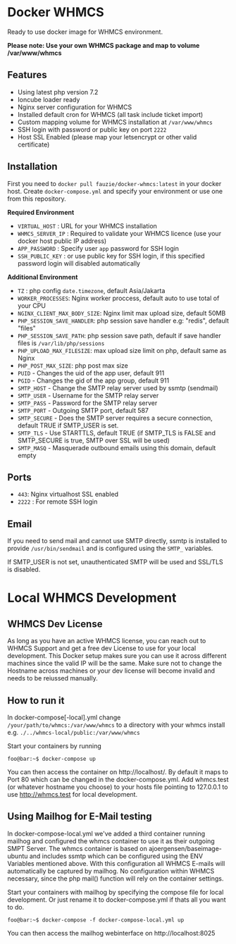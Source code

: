 Docker WHMCS
============

Ready to use docker image for WHMCS environment.

**Please note: Use your own WHMCS package and map to volume /var/www/whmcs**

Features
--------

* Using latest php version 7.2
* Ioncube loader ready
* Nginx server configuration for WHMCS
* Installed default cron for WHMCS (all task include ticket import)
* Custom mapping volume for WHMCS installation at `/var/www/whmcs`
* SSH login with password or public key on port `2222`
* Host SSL Enabled (please map your letsencrypt or other valid certificate)

Installation
------------

First you need to `docker pull fauzie/docker-whmcs:latest` in your docker host. Create `docker-compose.yml` and specify your environment or use one from this repository.

**Required Environment**

- `VIRTUAL_HOST` : URL for your WHMCS installation
- `WHMCS_SERVER_IP` : Required to validate your WHMCS licence (use your docker host public IP address)
- `APP_PASSWORD` : Specify user `app` password for SSH login
- `SSH_PUBLIC_KEY` : or use public key for SSH login, if this specified password login will disabled automatically

**Additional Environment**

- `TZ` : php config `date.timezone`, default Asia/Jakarta
- `WORKER_PROCESSES`: Nginx worker proccess, default auto to use total of your CPU
- `NGINX_CLIENT_MAX_BODY_SIZE`: Nginx limit max upload size, default 50MB
- `PHP_SESSION_SAVE_HANDLER`: php session save handler e.g: "redis", default "files"
- `PHP_SESSION_SAVE_PATH`: php session save path, default if save handler files is `/var/lib/php/sessions`
- `PHP_UPLOAD_MAX_FILESIZE`: max upload size limit on php, default same as Nginx
- `PHP_POST_MAX_SIZE`: php post max size
- `PUID` - Changes the uid of the app user, default 911
- `PGID` - Changes the gid of the app group, default 911
- `SMTP_HOST` - Change the SMTP relay server used by ssmtp (sendmail)
- `SMTP_USER` - Username for the SMTP relay server
- `SMTP_PASS` - Password for the SMTP relay server
- `SMTP_PORT` - Outgoing SMTP port, default 587
- `SMTP_SECURE` - Does the SMTP server requires a secure connection, default TRUE if SMTP_USER is set.
- `SMTP_TLS` - Use STARTTLS, default TRUE (if SMTP_TLS is FALSE and SMTP_SECURE is true, SMTP over SSL will be used)
- `SMTP_MASQ` - Masquerade outbound emails using this domain, default empty

Ports
-----

- `443`: Nginx virtualhost SSL enabled
- `2222` : For remote SSH login

Email
-----

If you need to send mail and cannot use SMTP directly, ssmtp is installed to provide `/usr/bin/sendmail` and is configured using the `SMTP_` variables.

If SMTP_USER is not set, unauthenticated SMTP will be used and SSL/TLS is disabled.

# Local WHMCS Development

## WHMCS Dev License
As long as you have an active WHMCS license, you can reach out to WHMCS Support and get a free dev License to use for your local development.
This Docker setup makes sure you can use it across different machines since the valid IP will be the same. Make sure not to change the Hostname across machines or your dev license will become invalid and needs to be reiussed manually.

## How to run it
In docker-compose[-local].yml change `/your/path/to/whmcs:/var/www/whmcs` to a directory with your whmcs install e.g. `./../whmcs-local/public:/var/www/whmcs`

Start your containers by running

```console
foo@bar:~$ docker-compose up
```

You can then access the container on http://localhost/. By default it maps to Port 80 which can be changed in the docker-compose.yml.
Add whmcs.test (or whatever hostname you choose) to your hosts file pointing to 127.0.0.1 to use http://whmcs.test for local development.

## Using Mailhog for E-Mail testing
In docker-compose-local.yml we've added a third container running mailhog and configured the whmcs container to use it as their outgoing SMPT Server. The whmcs container is based on ajoergensen/baseimage-ubuntu and includes ssmtp which can be configured using the ENV Variables mentioned above.
With this configuration all WHMCS E-mails will automatically be captured by mailhog. No configuration within WHMCS necessary, since the php mail() function will rely on the container settings.

Start your containers with mailhog by specifying the compose file for local development. Or just rename it to docker-compose.yml if thats all you want to do.

```console
foo@bar:~$ docker-compose -f docker-compose-local.yml up
```

You can then access the mailhog webinterface on http://localhost:8025
